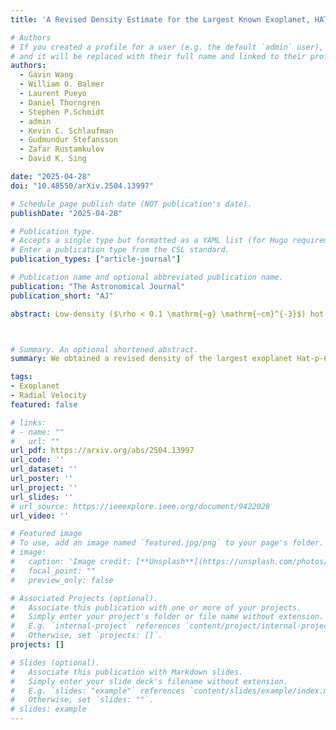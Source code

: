 ```yaml
---
title: 'A Revised Density Estimate for the Largest Known Exoplanet, HAT-P-67~b'

# Authors
# If you created a profile for a user (e.g. the default `admin` user), write the username (folder name) here
# and it will be replaced with their full name and linked to their profile.
authors:
  - Gavin Wang
  - William O. Balmer
  - Laurent Pueyo
  - Daniel Thorngren
  - Stephen P.Schmidt
  - admin
  - Kevin C. Schlaufman
  - Gudmundur Stefansson
  - Zafar Rustamkulov
  - David K. Sing

date: "2025-04-28"
doi: "10.48550/arXiv.2504.13997"

# Schedule page publish date (NOT publication's date).
publishDate: "2025-04-28"

# Publication type.
# Accepts a single type but formatted as a YAML list (for Hugo requirements).
# Enter a publication type from the CSL standard.
publication_types: ["article-journal"]

# Publication name and optional abbreviated publication name.
publication: "The Astronomical Journal"
publication_short: "AJ"

abstract: Low-density ($\rho < 0.1 \mathrm{~g} \mathrm{~cm}^{-3}$) hot Saturns are expected to quickly ($<100$~Myr) lose their atmospheres due to stellar irradiation, explaining their rarity. HAT-P-67~b seems to be an exception, with $\rho < 0.09 \mathrm{~g} \mathrm{~cm}^{-3}$ and maintaining its atmosphere to well after 1 Gyr. We present a photometric and spectroscopic follow-up of HAT-P-67~b to determine how it avoided mass loss. HAT-P-67~b orbits a $V=10.1$ evolved F-type star in a $4.81$ day orbit. We present new radial velocity observations of the system from the NEID spectrograph on the WIYN 3.5m Telescope from a follow-up campaign robust to stellar activity. We characterize the activity using photometry and activity indicators, revealing a stellar rotation period ($5.40\pm0.09~\mathrm{d}$) near HAT-P-67~b's orbital period. We mitigate the stellar activity using a constrained quasi-periodic Gaussian process through a joint fit of archival ground-based photometry, TESS photometry, and our NEID observations, obtaining a planetary mass of $M_p = 0.45 \pm 0.15$~M\textsubscript{J}. Combined with a radius measurement of $R_p=2.140 \pm 0.025$~R\textsubscript{J}, this yields a density of $\rho_p = 0.061^{+0.020}_{-0.021} \mathrm{~g} \mathrm{~cm}^{-3}$, making HAT-P-67~b the second lowest-density hot giant known to date. We find the recent evolution of the host star caused mass loss for HAT-P-67~b to only recently occur. The planet will be tidally disrupted/engulfed in $\sim 150-500$~Myr, shortly after losing its atmosphere. With rapid atmospheric mass loss, a large, helium leading tail, and upcoming observations with the Hubble Space Telescope, HAT-P-67~b is an exceptional target for future studies, for which an updated mass measurement provides important context. 



# Summary. An optional shortened abstract.
summary: We obtained a revised density of the largest exoplanet Hat-p-67 b of 0.061^{+0.020}_{-0.021} g cm^{-3}. Turns out this planet is doomed!

tags:
- Exoplanet
- Radial Velocity
featured: false

# links:
# - name: ""
#   url: ""
url_pdf: https://arxiv.org/abs/2504.13997
url_code: ''
url_dataset: ''
url_poster: ''
url_project: ''
url_slides: ''
# url_source: https://ieeexplore.ieee.org/document/9422028
url_video: ''

# Featured image
# To use, add an image named `featured.jpg/png` to your page's folder. 
# image:
#   caption: 'Image credit: [**Unsplash**](https://unsplash.com/photos/jdD8gXaTZsc)'
#   focal_point: ""
#   preview_only: false

# Associated Projects (optional).
#   Associate this publication with one or more of your projects.
#   Simply enter your project's folder or file name without extension.
#   E.g. `internal-project` references `content/project/internal-project/index.md`.
#   Otherwise, set `projects: []`.
projects: []

# Slides (optional).
#   Associate this publication with Markdown slides.
#   Simply enter your slide deck's filename without extension.
#   E.g. `slides: "example"` references `content/slides/example/index.md`.
#   Otherwise, set `slides: ""`.
# slides: example
---
```


